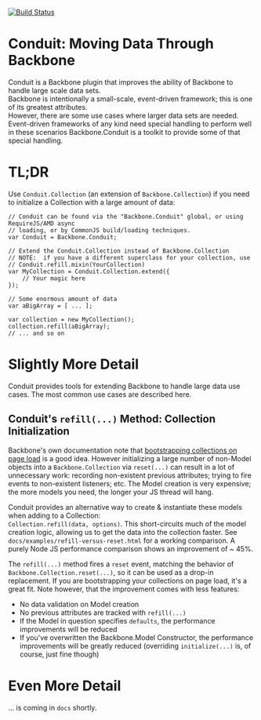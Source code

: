 [![Build Status](https://travis-ci.org/pwagener/backbone.conduit.svg?branch=master)](https://travis-ci.org/pwagener/backbone.conduit)

# Conduit:  Moving Data Through Backbone
Conduit is a Backbone plugin that improves the ability of Backbone to handle large scale data sets.  
Backbone is intentionally a small-scale, event-driven framework; this is one of its greatest attributes.  
However, there are some use cases where larger data sets are needed.  Event-driven frameworks of any 
kind need special handling to perform well in these scenarios  Backbone.Conduit is a toolkit to provide
some of that special handling.

# TL;DR
Use `Conduit.Collection` (an extension of `Backbone.Collection`) if you need to
initialize a Collection with a large amount of data:
```
// Conduit can be found via the "Backbone.Conduit" global, or using RequireJS/AMD async
// loading, or by CommonJS build/loading techniques.
var Conduit = Backbone.Conduit;

// Extend the Conduit.Collection instead of Backbone.Collection
// NOTE:  if you have a different superclass for your collection, use
// Conduit.refill.mixin(YourCollection)
var MyCollection = Conduit.Collection.extend({
    // Your magic here
});

// Some enormous amount of data
var aBigArray = [ ... ];

var collection = new MyCollection();
collection.refill(aBigArray);
// ... and so on
```

# Slightly More Detail
Conduit provides tools for extending Backbone to handle large data use cases.  The most common use cases
are described here.

## Conduit's `refill(...)` Method:  Collection Initialization
Backbone's own documentation note that [bootstrapping collections on page load](http://backbonejs.org/#FAQ-bootstrap) 
is a good idea.  However initializing a large number of non-Model objects into a `Backbone.Collection` via `reset(...)`
can result in a lot of unnecessary work:  recording non-existent previous attributes; trying to fire events to non-existent
listeners; etc.  The Model creation is very expensive; the more models you need, the longer your JS thread will hang.

Conduit provides an alternative way to create & instantiate these models when adding to a Collection:  
`Collection.refill(data, options)`.  This short-circuits much of the model creation logic, allowing us to get the data into
the collection faster.  See `docs/examples/refill-versus-reset.html` for a working comparison.  A purely Node JS performance
comparison shows an improvement of ~ 45%.

The `refill(...)` method fires a `reset` event, matching the behavior of `Backbone.Collection.reset(...)`, so it can be used as a
drop-in replacement.  If you are bootstrapping your collections on page load, it's a great fit.  Note however, that
the improvement comes with less features:
* No data validation on Model creation
* No previous attributes are tracked with `refill(...)`
* If the Model in question specifies `defaults`, the performance improvements will be reduced
* If you've overwritten the Backbone.Model Constructor, the performance improvements will be greatly reduced
(overriding `initialize(...)` is, of course, just fine though)


# Even More Detail
... is coming in `docs` shortly.
